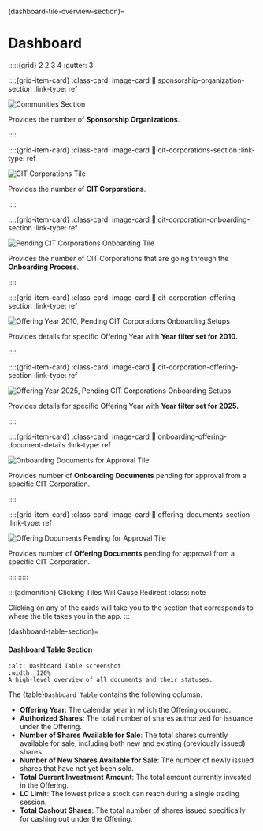 (dashboard-tile-overview-section)=
# Dashboard

:::::{grid} 2 2 3 4
:gutter: 3

::::{grid-item-card}
:class-card: image-card
:link: sponsorship-organization-section
:link-type: ref

![Communities Section](../_static/solo_app/Dashboard/tiles/communities.png)

<div class="card-description">

Provides the number of **Sponsorship Organizations**.
</div>
::::

::::{grid-item-card}
:class-card: image-card
:link: cit-corporations-section
:link-type: ref

![CIT Corporations Tile](../_static/solo_app/Dashboard/tiles/cit-corporations.jpg)

<div class="card-description">

Provides the number of **CIT Corporations**.
</div>
::::

::::{grid-item-card}
:class-card: image-card
:link: cit-corporation-onboarding-section
:link-type: ref

![Pending CIT Corporations Onboarding Tile](../_static/solo_app/Dashboard/tiles/pending-cit-corporations.jpg)

<div class="card-description">

Provides the number of CIT Corporations that are going through the **Onboarding Process**. 
</div>
::::

::::{grid-item-card}
:class-card: image-card
:link: cit-corporation-offering-section
:link-type: ref

![Offering Year 2010, Pending CIT Corporations Onboarding Setups](../_static/solo_app/Dashboard/tiles/pending-cit-corporations-onboarding.jpg)

<div class="card-description">

Provides details for specific Offering Year with **Year filter set for 2010.**
</div>
::::

::::{grid-item-card}
:class-card: image-card
:link: cit-corporation-offering-section
:link-type: ref

![Offering Year 2025, Pending CIT Corporations Onboarding Setups](../_static/solo_app/Dashboard/tiles/pending-cit-corporation-setups.jpg)

<div class="card-description">

Provides details for specific Offering Year with **Year filter set for 2025.**
</div>
::::

::::{grid-item-card}
:class-card: image-card
:link: onboarding-offering-document-details
:link-type: ref

![Onboarding Documents for Approval Tile](../_static/solo_app/Dashboard/tiles/onboarding-documents-for-approval.jpg)

<div class="card-description">

Provides number of **Onboarding Documents** pending for approval from a specific CIT Corporation.
</div>
::::

::::{grid-item-card}
:class-card: image-card
:link: offering-documents-section
:link-type: ref

![Offering Documents Pending for Approval Tile](../_static/solo_app/Dashboard/tiles/offering-documents-pending-for-approval.jpg)

<div class="card-description">

Provides number of **Offering Documents** pending for approval from a specific CIT Corporation.
</div>
::::
:::::

:::{admonition} Clicking Tiles Will Cause Redirect
:class: note

Clicking on any of the cards will take you to the section that corresponds to where the tile takes you in the app. 
:::

(dashboard-table-section)=
#### Dashboard Table Section

```{lazyfigure} ../_static/solo_app/Dashboard/table/dashboard-table-section.webp
:alt: Dashboard Table screenshot
:width: 120%
A high-level overview of all documents and their statuses.
```

The {table}`Dashboard Table` contains the following columsn:

- **Offering Year**: The calendar year in which the Offering occurred.
- **Authorized Shares**: The total number of shares authorized for issuance under the Offering.
- **Number of Shares Available for Sale**: The total shares currently available for sale, including both new and existing (previously issued) shares.
- **Number of New Shares Available for Sale**: The number of newly issued shares that have not yet been sold.
- **Total Current Investment Amount**: The total amount currently invested in the Offering.
- **LC Limit**: The lowest price a stock can reach during a single trading session.
- **Total Cashout Shares**: The total number of shares issued specifically for cashing out under the Offering.

